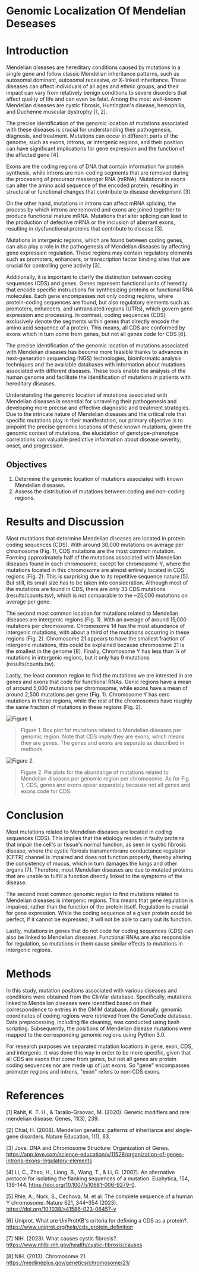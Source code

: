 # Genomic Localization Of Mendelian Deseases

# Introduction
Mendelian diseases are hereditary conditions caused by mutations in a single gene and follow classic Mendelian inheritance patterns, such as autosomal dominant, autosomal recessive, or X-linked inheritance. These diseases can affect individuals of all ages and ethnic groups, and their impact can vary from relatively benign conditions to severe disorders that affect quality of life and can even be fatal. Among the most well-known Mendelian diseases are cystic fibrosis, Huntington's disease, hemophilia, and Duchenne muscular dystrophy [1, 2].

The precise identification of the genomic location of mutations associated with these diseases is crucial for understanding their pathogenesis, diagnosis, and treatment. Mutations can occur in different parts of the genome, such as exons, introns, or intergenic regions, and their position can have significant implications for gene expression and the function of the affected gene [4].

Exons are the coding regions of DNA that contain information for protein synthesis, while introns are non-coding segments that are removed during the processing of precursor messenger RNA (mRNA). Mutations in exons can alter the amino acid sequence of the encoded protein, resulting in structural or functional changes that contribute to disease development [3].

On the other hand, mutations in introns can affect mRNA splicing, the process by which introns are removed and exons are joined together to produce functional mature mRNA. Mutations that alter splicing can lead to the production of defective mRNA or the inclusion of aberrant exons, resulting in dysfunctional proteins that contribute to disease [3].

Mutations in intergenic regions, which are found between coding genes, can also play a role in the pathogenesis of Mendelian diseases by affecting gene expression regulation. These regions may contain regulatory elements such as promoters, enhancers, or transcription factor binding sites that are crucial for controlling gene activity [3].

Additionally, it is important to clarify the distinction between coding sequences (CDS) and genes. Genes represent functional units of heredity that encode specific instructions for synthesizing proteins or functional RNA molecules. Each gene encompasses not only coding regions, where protein-coding sequences are found, but also regulatory elements such as promoters, enhancers, and untranslated regions (UTRs), which govern gene expression and processing. In contrast, coding sequences (CDS) exclusively denote the segments within genes that directly encode the amino acid sequence of a protein. This means, all CDS are conformed by exons which in turn come from genes, but not all genes code for CDS [6]. 

The precise identification of the genomic location of mutations associated with Mendelian diseases has become more feasible thanks to advances in next-generation sequencing (NGS) technologies, bioinformatic analysis techniques and the available databases with information about mutations associated with different diseases. These tools enable the analysis of the human genome and facilitate the identification of mutations in patients with hereditary diseases.

Understanding the genomic location of mutations associated with Mendelian diseases is essential for unraveling their pathogenesis and developing more precise and effective diagnostic and treatment strategies. Due to the intricate nature of Mendelian diseases and the critical role that specific mutations play in their manifestation, our primary objective is to pinpoint the precise genomic locations of these known mutations, given the genomic context of mutations, the elucidation of genotype-phenotype correlations can valuable predictive information about disease severity, onset, and progression.

## Objectives
1. Determine the genomic location of mutations associated with known Mendelian diseases.
2. Assess the distribution of mutations between coding and non-coding regions.


# Results and Discussion
Most mutations that determine Mendelian diseases are located in protein coding sequences (CDS). With around 30,000 mutations on average per chromosome (Fig. 1), CDS mutations are the most common mutation. Forming approximately half of the mutations associated with Mendelian diseases found in each chromosome, except for chromosome Y, where the mutations located in this chromosome are almost entirely located in CDS regions (Fig. 2). This is surprising due to its repetitive sequence nature [5]. But still, its small size has to be taken into consideration. Although most of the mutations are found in CDS, there are only 33 CDS mutations (results/counts.tsv), which is not comparable to the ~25,000 mutations on average per gene. 

The second most common location for mutations related to Mendelian diseases are intergenic regions (Fig. 1). With an average of around 15,000 mutations per chromosome. Chromosome 14 has the most abundance of intergenic mutations, with about a third of the mutations occurring in these regions (Fig. 2). Chromosome 21 appears to have the smallest fraction of intergenic mutations, this could be explained because chromosome 21 is the smallest in the genome [8]. Finally, Chromosome Y has less than ¼ of mutations in intergenic regions, but it only has 9 mutations (results/counts.tsv).

Lastly, the least common region to find the mutations we are intrested in are genes and exons that code for functional RNAs. Genic regions have a mean of arround 5,000 mutations per chromosome, while exons have a mean of around 2,500 mutations per gene (Fig. 1). Chromosome Y has cero mutations in these regions, while the rest of the chromosomes have roughly the same fraction of mutations in these regions (Fig. 2). 

![Figure 1.](Figures/box_plot.png)
> Figure 1. Box plot for mutations related to Mendelian diseases per genomic region. Note that CDS imply they are exons, which means they are genes. The genes and exons are separate as described in methods.

![Figure 2.](Figures/pie_plots.png)
> Figure 2. Pie plots for the abundange of mutations related to Mendelian diseases per genomic region per chromosome. As for Fig. 1, CDS, genes and exons apear separately because not all genes and exons code for CDS.


# Conclusion
Most mutations related to Mendelian diseases are located in coding sequences (CDS). This implies that the etiology resides in faulty proteins that impair the cell's or tissue's normal function, as seen in cystic fibrosis disease, where the cystic fibrosis transmembrane conductance regulator (CFTR) channel is impaired and does not function properly, thereby altering the consistency of mucus, which in turn damages the lungs and other organs [7]. Therefore, most Mendelian diseases are due to mutated proteins that are unable to fulfill a function directly linked to the symptoms of the disease.

The second most common genomic region to find mutations related to Mendelian diseases is intergenic regions. This means that gene regulation is impaired, rather than the function of the protein itself. Regulation is crucial for gene expression. While the coding sequence of a given protein could be perfect, if it cannot be expressed, it will not be able to carry out its function.

Lastly, mutations in genes that do not code for coding sequences (CDS) can also be linked to Mendelian diseases. Functional RNAs are also responsible for regulation, so mutations in them cause similar effects to mutations in intergenic regions. 

# Methods
In this study, mutation positions associated with various diseases and conditions were obtained from the ClinVar database. Specifically, mutations linked to Mendelian diseases were identified based on their correspondence to entries in the OMIM database. Additionally, genomic coordinates of coding regions were retrieved from the GeneCode database. Data preprocessing, including file cleaning, was conducted using bash scripting. Subsequently, the positions of Mendelian disease mutations were mapped to the corresponding genomic regions using Python 3.0.

For research purposes we separated mutation locations in gene, exon, CDS, and intergenic. It was done this way in order to be more specific, given that all CDS are exons that come from genes, but not all genes are protein coding sequences nor are mede up of just exons. So "gene" encompasses promoter regions and introns, "exon" refers to non-CDS exons.

# References
[1] Rahit, K. T. H., & Tarailo-Graovac, M. (2020). Genetic modifiers and rare mendelian disease. Genes, 11(3), 239.

[2] Chial, H. (2008). Mendelian genetics: patterns of inheritance and single-gene disorders. Nature Education, 1(1), 63.

[3] Jove. DNA and Chromosome Structure: Organization of Genes. https://app.jove.com/science-education/v/11528/organization-of-genes-introns-exons-regulatory-elements

[4] Li, C., Zhao, H., Liang, B., Wang, T., & Li, G. (2007). An alternative protocol for isolating the flanking sequences of a mutation. Euphytica, 154, 139-144. https://doi.org/10.1007/s10681-006-9279-0.

[5] Rhie, A., Nurk, S., Cechova, M. et al. The complete sequence of a human Y chromosome. Nature 621, 344–354 (2023). https://doi.org/10.1038/s41586-023-06457-y

[6] Uniprot. What are UniProtKB's criteria for defining a CDS as a protein?. https://www.uniprot.org/help/cds_protein_definition 

[7] NIH. (2023). What causes cystic fibrosis?. https://www.nhlbi.nih.gov/health/cystic-fibrosis/causes 

[8] NIH. (2013). Chromosome 21. https://medlineplus.gov/genetics/chromosome/21/

